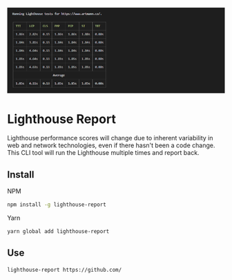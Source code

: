 ![Lighthouse Report](./assets/cli.png)

# Lighthouse Report

Lighthouse performance scores will change due to inherent variability in web and network technologies, even if there hasn't been a code change. This CLI tool will run the Lighthouse multiple times and report back.

## Install

NPM

```sh
npm install -g lighthouse-report
```

Yarn

```sh
yarn global add lighthouse-report
```

## Use

```sh
lighthouse-report https://github.com/
```
